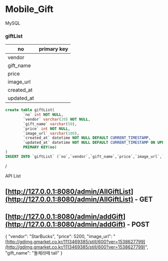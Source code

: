 # Mobile_Gift


MySQL

### giftList

| no | primary key |
| --- | --- |
| vendor |  |
| gift_name |  |
| price |  |
| image_url |  |
| created_at |  |
| updated_at |  |

```sql
create table giftList(
		`no` int NOT NULL,
		`vendor` varchar(20) NOT NULL,
		`gift_name` varchar(50),
		`price` int NOT NULL,
		`image_url` varchar(100),
		`created_at` datetime NOT NULL DEFAULT CURRENT_TIMESTAMP,
		`updated_at` datetime NOT NULL DEFAULT CURRENT_TIMESTAMP ON UPDATE CURRENT_TIMESTAMP,
		PRIMARY KEY(no)
)
INSERT INTO `giftList` (`no`,`vendor`,`gift_name`,`price`,`image_url`,`created_at`,`updated_at`) VALUES (1,'StarBucks','아이스아메리카노 tall',4800,'http://gdimg.gmarket.co.kr/641073826/still/600?ver=1538621875','2022-01-18 00:43:44','2022-01-18 00:44:50');

```

/


API List

## [http://127.0.0.1:8080/admin/AllGiftList](http://127.0.0.1:8080/admin/AllGiftList) - GET


## [http://127.0.0.1:8080/admin/addGift](http://127.0.0.1:8080/admin/addGift) - POST
{
"vendor": "StarBucks",
"price": 5200,
"image_url": "[http://gdimg.gmarket.co.kr/1113469385/still/600?ver=1538627799](http://gdimg.gmarket.co.kr/1113469385/still/600?ver=1538627799)",
"gift_name": "돌체라떼 tall"
}
